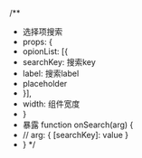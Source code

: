 /**
 * 选择项搜索
 * props: {
 *  opionList: [{
 *    searchKey: 搜索key
 *    label: 搜索label
 *    placeholder
 *  }],
 *  width: 组件宽度
 * }
 * 暴露 function onSearch(arg) {
 *   // arg: { [searchKey]: value }
 * }
 */